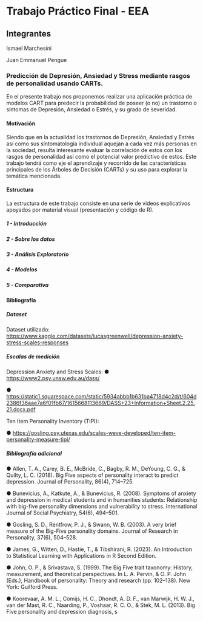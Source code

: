 # Trabajo Práctico Final - EEA 

## Integrantes

Ismael Marchesini

Juan Emmanuel Pengue

### Predicción de Depresión, Ansiedad y Stress mediante rasgos de personalidad usando CARTs.

En el presente trabajo nos proponemos realizar una aplicación práctica de modelos CART para predecir la probabilidad de poseer (o no) un trastorno o síntomas de Depresión, Ansiedad o Estrés, y su grado de severidad.


#### Motivación 

Siendo que en la actualidad los trastornos de Depresión, Ansiedad y Estrés así como sus síntomatología individual aquejan a cada vez más personas en la sociedad, resulta interesante evaluar la correlación de estos con los rasgos de personalidad así como el potencial valor predictivo de estos. 
Este trabajo tendrá como eje el aprendizaje y recorrido de las características principales de los Árboles de Decisión (CARTs) y su uso para explorar la temática mencionada. 

#### Estructura

La estructura de este trabajo consiste en una serie de videos explicativos apoyados por material visual (presentación y código de R).

##### 1 - Introducción

##### 2 - Sobre los datos

##### 3 - Análisis Exploratorio

##### 4 - Modelos

##### 5 - Comparativa

#### Bibliografía

##### Dataset
Dataset utilizado: https://www.kaggle.com/datasets/lucasgreenwell/depression-anxiety-stress-scales-responses 


##### Escalas de medición
Depression Anxiety and Stress Scales:
●  https://www2.psy.unsw.edu.au/dass/ 

● https://static1.squarespace.com/static/5934abbb1b631ba4718d4c2d/t/604d2386f36aae7a6f01fb67/1615668113669/DASS+23+Information+Sheet.2.25.21.docx.pdf

Ten Item Personality Inventory (TIPI): 

● https://gosling.psy.utexas.edu/scales-weve-developed/ten-item-personality-measure-tipi/


##### Bibliografía adicional
● Allen, T. A., Carey, B. E., McBride, C., Bagby, R. M., DeYoung, C. G., & Quilty, L. C. (2018). Big
Five aspects of personality interact to predict depression. Journal of Personality, 86(4), 714–725.

● Bunevicius, A., Katkute, A., & Bunevicius, R. (2008). Symptoms of anxiety and depression in
medical students and in humanities students: Relationship with big-five personality dimensions
and vulnerability to stress. International Journal of Social Psychiatry, 54(6), 494–501.

● Gosling, S. D., Rentfrow, P. J., & Swann, W. B. (2003). A very brief measure of the Big-Five
personality domains. Journal of Research in Personality, 37(6), 504–528.

● James, G., Witten, D., Hastie, T., & Tibshirani, R. (2023). An Introduction to Statistical Learning
with Applications in R Second Edition.

● John, O. P., & Srivastava, S. (1999). The Big Five trait taxonomy: History, measurement, and
theoretical perspectives. In L. A. Pervin, & O. P. John (Eds.), Handbook of personality: Theory
and research (pp. 102–138). New York: Guilford Press.

● Koorevaar, A. M. L., Comijs, H. C., Dhondt, A. D. F., van Marwijk, H. W. J., van der Mast, R. C.,
Naarding, P., Voshaar, R. C. O., & Stek, M. L. (2013). Big Five personality and depression
diagnosis, s
